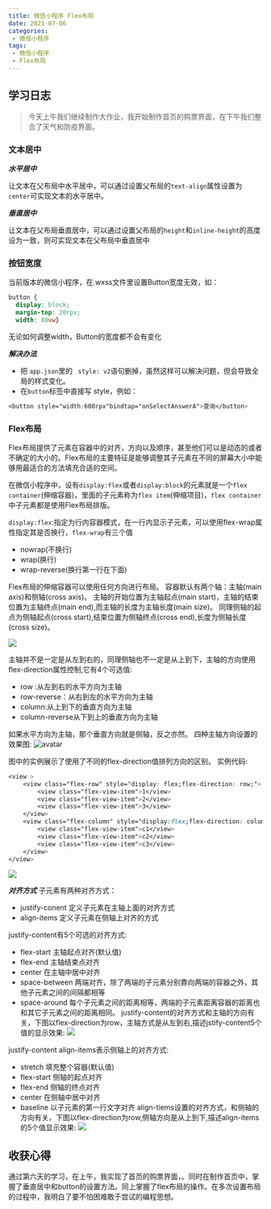 ```yaml
---
title: 微信小程序 Flex布局
date: 2021-07-06
categories:
 - 微信小程序
tags:
 - 微信小程序 
 - Flex布局
---
```


## 学习日志

>今天上午我们继续制作大作业，我开始制作首页的购票界面，在下午我们整合了天气和防疫界面。

### 文本居中

***水平居中***

让文本在父布局中水平居中，可以通过设置父布局的`text-align`属性设置为`center`可实现文本的水平居中。

***垂直居中***

让文本在父布局垂直居中，可以通过设置父布局的`height`和`inline-height`的高度设为一致，则可实现文本在父布局中垂直居中



### 按钮宽度
当前版本的微信小程序，在.wxss文件里设置Button宽度无效，如：

```css
button {
  display: block;
  margin-top: 20rpx;
  width: 80vw}
```
无论如何调整width，Button的宽度都不会有变化

***解决办法***
* 把 `app.json`里的 ` style: v2`语句删掉，虽然这样可以解决问题，但会导致全局的样式变化。
* 在`button`标签中直接写 style，例如：
```css
<button style="width:600rpx"bindtap="onSelectAnswerA">查询</button>
```

### Flex布局
Flex布局提供了元素在容器中的对齐，方向以及顺序，甚至他们可以是动态的或者不确定的大小的。Flex布局的主要特征是能够调整其子元素在不同的屏幕大小中能够用最适合的方法填充合适的空间。

在微信小程序中，设有`display:flex`或者`display:block`的元素就是一个`flex container`(伸缩容器)，里面的子元素称为`flex item`(伸缩项目)，`flex container`中子元素都是使用Flex布局排版。

`display:flex`:指定为行内容器模式，在一行内显示子元素，可以使用flex-wrap属性指定其是否换行，`flex-wrap`有三个值
* nowrap(不换行)
* wrap(换行)
* wrap-reverse(换行第一行在下面)

Flex布局的伸缩容器可以使用任何方向进行布局。
容器默认有两个轴：主轴(main axis)和侧轴(cross axis)。
主轴的开始位置为主轴起点(main start)，主轴的结束位置为主轴终点(main end),而主轴的长度为主轴长度(main size)。
同理侧轴的起点为侧轴起点(cross start),结束位置为侧轴终点(cross end),长度为侧轴长度(cross size)。

![](https://upload-images.jianshu.io/upload_images/22188-bbf58812dfcac77d.png?imageMogr2/auto-orient/strip%7CimageView2/2)

主轴并不是一定是从左到右的，同理侧轴也不一定是从上到下，主轴的方向使用flex-direction属性控制,它有4个可选值:

* row :从左到右的水平方向为主轴
* row-reverse：从右到左的水平方向为主轴
* column:从上到下的垂直方向为主轴
* column-reverse从下到上的垂直方向为主轴

如果水平方向为主轴，那个垂直方向就是侧轴，反之亦然。
四种主轴方向设置的效果图:
![avatar](https://upload-images.jianshu.io/upload_images/22188-c3cae998d57982ef.png?imageMogr2/auto-orient/strip%7CimageView2/2)

图中的实例展示了使用了不同的flex-direction值排列方向的区别。
实例代码:
``` css
<view >
    <view class="flex-row" style="display: flex;flex-direction: row;">
        <view class="flex-view-item">1</view>
        <view class="flex-view-item">2</view>
        <view class="flex-view-item">3</view>
    </view>
    <view class="flex-column" style="display:flex;flex-direction: column;" >
        <view class="flex-view-item">c1</view>
        <view class="flex-view-item">c2</view>
        <view class="flex-view-item">c3</view>
    </view>
</view>
```
![](https://upload-images.jianshu.io/upload_images/22188-1bdb989fea46fdc1.png?imageMogr2/auto-orient/strip%7CimageView2/2)

***对齐方式***
子元素有两种对齐方式：

* justify-conent 定义子元素在主轴上面的对齐方式
* align-items 定义子元素在侧轴上对齐的方式

justify-content有5个可选的对齐方式:

* flex-start 主轴起点对齐(默认值)
* flex-end 主轴结束点对齐
* center 在主轴中居中对齐
* space-between 两端对齐，除了两端的子元素分别靠向两端的容器之外，其他子元素之间的间隔都相等
* space-around 每个子元素之间的距离相等，两端的子元素距离容器的距离也和其它子元素之间的距离相同。
justify-content的对齐方式和主轴的方向有关，下图以flex-direction为row，主轴方式是从左到右,描述jstify-content5个值的显示效果:
![](https://upload-images.jianshu.io/upload_images/22188-e843b222e9ae5244.png?imageMogr2/auto-orient/strip%7CimageView2/2)

justify-content
align-items表示侧轴上的对齐方式:

* stretch 填充整个容器(默认值)
* flex-start 侧轴的起点对齐
* flex-end 侧轴的终点对齐
* center 在侧轴中居中对齐
* baseline 以子元素的第一行文字对齐
align-tiems设置的对齐方式，和侧轴的方向有关，下图以flex-direction为row,侧轴方向是从上到下,描述align-items的5个值显示效果:
![](https://upload-images.jianshu.io/upload_images/22188-b9c64a339a543827.png?imageMogr2/auto-orient/strip%7CimageView2/2)



## 收获心得

通过第六天的学习，在上午，我实现了首页的购票界面，。同时在制作首页中，掌握了垂直居中和button的设置方法。同上掌握了flex布局的操作。在多次设置布局的过程中，我明白了要不怕困难敢于尝试的编程思想。